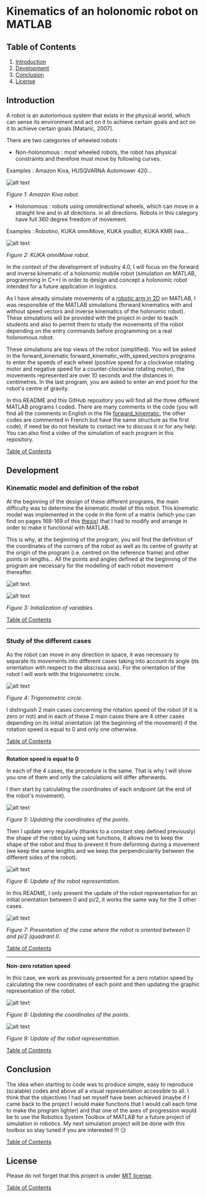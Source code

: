 # Kinematics of an holonomic robot on MATLAB

<a name="table_of_contents"/>

## Table of Contents
1. [Introduction](#introduction_)
2. [Development](#development_)
3. [Conclusion](#conclusion_) 
4. [License](#license_)



<a name="introduction_"/>

## Introduction

A robot is an autonomous system that exists in the physical world, which can sense its environment and act on it to achieve certain goals and act on it to achieve certain goals [Mataric, 2007].

There are two categories of wheeled robots :

* Non-holonomous : most wheeled robots, the robot has physical constraints and therefore must move by following curves.

Examples : Amazon Kiva, HUSQVARNA Automower 420...

![alt text](https://github.com/Clerbout-Francois/Kinematics_holonomic_robot_MATLAB/blob/main/images_kinematics_holonomic_robot_MATLAB/AmazonKIVA.jfif?raw=true)

_Figure 1: Amazon Kiva robot._

* Holonomous : robots using omnidirectional wheels, which can move in a straight line and in all directions. in all directions. Robots in this category have full 360 degree freedom of movement.

Examples : Robotino, KUKA omniMove, KUKA youBot, KUKA KMR iiwa...

![alt text](https://github.com/Clerbout-Francois/Kinematics_holonomic_robot_MATLAB/blob/main/images_kinematics_holonomic_robot_MATLAB/KUKA_Omnimove_Header.jpg?raw=true)

_Figure 2: KUKA omniMove robot._

In the context of the development of industry 4.0, I will focus on the forward and inverse kinematic of a holonomic mobile robot (simulation on MATLAB, programming in C++) in order to design and concept a holonomic robot intended for a future application in logistics. 

As I have already simulate movements of a [robotic arm in 2D](https://github.com/Clerbout-Francois/2D-robot) on MATLAB, I was responsible of the MATLAB simulations (forward kinematics with and without speed vectors and inverse kinematics of the holonomic robot). These simulations will be provided with the project in order to teach students and also to permit them to study the movements of the robot depending on the entry commands before programming on a real holonomous robot.

These simulations are top views of the robot (simplified). You will be asked in the forward_kinematic forward_kinematic_with_speed_vectors programs to enter the speeds of each wheel (positive speed for a clockwise rotating motor and negative speed for a counter-clockwise rotating motor), the movements represented are over 10 seconds and the distances in centimetres. In the last program, you are asked to enter an end point for the robot's centre of gravity.

In this README and this GitHub repository you will find all the three different MATLAB programs I coded. There are many comments in the code (you will find all the comments in English in the file [forward_kinematic](https://github.com/Clerbout-Francois/Kinematics_holonomic_robot_MATLAB/blob/main/forward_kinematic.m), the other codes are commented in French but have the same structure as the first code), if need be do not hesitate to contact me to discuss it or for any help. You can also find a video of the simulation of each program in this repository.

[Table of Contents](#table_of_contents)
<a name="development_"/>

## Development

### Kinematic model and definition of the robot

At the beginning of the design of these different programs, the main difficulty was to determine the kinematic model of this robot. This kinematic model was implemented in the code in the form of a matrix (which you can find on pages 168-169 of this [thesis](https://www.researchgate.net/publication/272673531_Modeling_and_Adaptive_Control_of_an_Omni-Mecanum-Wheeled_Robot)) that I had to modify and arrange in order to make it functional with MATLAB.

This is why, at the beginning of the program, you will find the definition of the coordinates of the corners of the robot as well as its centre of gravity at the origin of the program (i.e. centred on the reference frame) and other points or lengths... All the points and angles defined at the beginning of the program are necessary for the modelling of each robot movement thereafter.

![alt text](https://github.com/Clerbout-Francois/Kinematics_holonomic_robot_MATLAB/blob/main/images_kinematics_holonomic_robot_MATLAB/Program1.png?raw=true)

![alt text](https://github.com/Clerbout-Francois/Kinematics_holonomic_robot_MATLAB/blob/main/images_kinematics_holonomic_robot_MATLAB/Program2.png?raw=true)

_Figure 3: Initialization of variables._

[Table of Contents](#table_of_contents)

***
### Study of the different cases 

As the robot can move in any direction in space, it was necessary to separate its movements into different cases taking into account its angle (its orientation with respect to the abscissa axis). For the orientation of the robot I will work with the trigonometric circle.

![alt text](https://github.com/Clerbout-Francois/Kinematics_holonomic_robot_MATLAB/blob/main/images_kinematics_holonomic_robot_MATLAB/Four-quadrants-circle.jpg?raw=true)

_Figure 4: Trigonometric circle._

I distinguish 2 main cases concerning the rotation speed of the robot (if it is zero or not) and in each of these 2 main cases there are 4 other cases depending on its initial orientation (at the beginning of the movement) if the rotation speed is equal to 0 and only one otherwise.

[Table of Contents](#table_of_contents)
***
**Rotation speed is equal to 0**

In each of the 4 cases, the procedure is the same. That is why I will show you one of them and only the calculations will differ afterwards.

I then start by calculating the coordinates of each endpoint (at the end of the robot's movement).

![alt text](https://github.com/Clerbout-Francois/Kinematics_holonomic_robot_MATLAB/blob/main/images_kinematics_holonomic_robot_MATLAB/Program3.png?raw=true)

_Figure 5: Updating the coordinates of the points._

Then I update very regularly (thanks to a constant step defined previously) the shape of the robot by using set functions, it allows me to keep the shape of the robot and thus to prevent it from deforming during a movement (we keep the same lengths and we keep the perpendicularity between the different sides of the robot).

![alt text](https://github.com/Clerbout-Francois/Kinematics_holonomic_robot_MATLAB/blob/main/images_kinematics_holonomic_robot_MATLAB/Program4.png?raw=true)

_Figure 6: Update of the robot representation._

In this README, I only present the update of the robot representation for an initial orientation between 0 and pi/2, it works the same way for the 3 other cases.

![alt text](https://github.com/Clerbout-Francois/Kinematics_holonomic_robot_MATLAB/blob/main/images_kinematics_holonomic_robot_MATLAB/Program5.png?raw=true)

_Figure 7: Presentation of the case where the robot is oriented between 0 and pi/2 (quadrant I)._


[Table of Contents](#table_of_contents)
***
**Non-zero rotation speed**

In this case, we work as previously presented for a zero rotation speed by calculating the new coordinates of each point and then updating the graphic representation of the robot.

![alt text](https://github.com/Clerbout-Francois/Kinematics_holonomic_robot_MATLAB/blob/main/images_kinematics_holonomic_robot_MATLAB/Program6.png?raw=true)

_Figure 8: Updating the coordinates of the points._

![alt text](https://github.com/Clerbout-Francois/Kinematics_holonomic_robot_MATLAB/blob/main/images_kinematics_holonomic_robot_MATLAB/Program7.png?raw=true)

_Figure 9: Update of the robot representation._


[Table of Contents](#table_of_contents)
<a name="conclusion_"/>

## Conclusion

The idea when starting to code was to produce simple, easy to reproduce (scalable) codes and above all a visual representation accessible to all. I think that the objectives I had set myself have been achieved (maybe if I came back to the project I would make functions that I would call each time to make the program lighter) and that one of the axes of progression would be to use the Robotics System Toolbox of MATLAB for a future project of simulation in robotics. My next simulation project will be done with this toolbox so stay tuned if you are interested !!! :smirk:


[Table of Contents](#table_of_contents)
<a name="license_"/>

## License

Please do not forget that this project is under [MIT license](https://choosealicense.com/licenses/mit/).



[Table of Contents](#table_of_contents)
